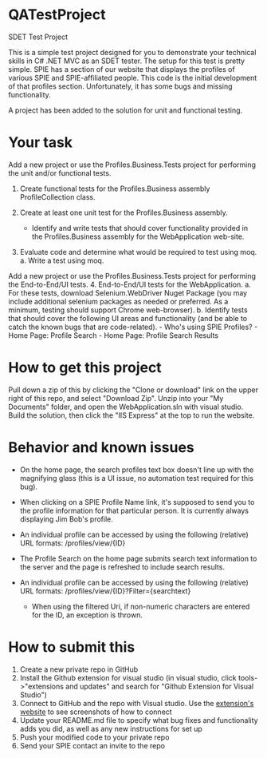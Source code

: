 # QATestProject
SDET Test Project

This is a simple test project designed for you to demonstrate your technical skills in C# .NET MVC as an SDET tester. The setup for this test is pretty simple. 
SPIE has a section of our website that displays the profiles of various SPIE and SPIE-affiliated people. This code is the initial development of that profiles section. Unfortunately, it has some bugs and missing functionality.

A project has been added to the solution for unit and functional testing.

# Your task
Add a new project or use the Profiles.Business.Tests project for performing the unit and/or functional tests.
1. Create functional tests for the Profiles.Business assembly ProfileCollection class.

2. Create at least one unit test for the Profiles.Business assembly.
   - Identify and write tests that should cover functionality provided in the Profiles.Business assembly for the WebApplication web-site.

3. Evaluate code and determine what would be required to test using moq.
   a. Write a test using moq.

Add a new project or use the Profiles.Business.Tests project for performing the End-to-End/UI tests.
4. End-to-End/UI tests for the WebApplication.
   a. For these tests, download Selenium.WebDriver Nuget Package (you may include additional selenium packages as needed or preferred.  As a minimum, testing should support Chrome web-browser).
   b. Identify tests that should cover the following UI areas and functionality (and be able to catch the known bugs that are code-related).
		-	Who's using SPIE Profiles?
		-	Home Page: Profile Search
		-	Home Page: Profile Search Results



# How to get this project
Pull down a zip of this by clicking the "Clone or download" link on the upper right of this repo, and select "Download Zip". 
Unzip into your "My Documents" folder, and open the WebApplication.sln with visual studio. Build the solution, then click the "IIS Express" at the top to run the website.


# Behavior and known issues
* On the home page, the search profiles text box doesn't line up with the magnifying glass (this is a UI issue, no automation test required for this bug).
* When clicking on a SPIE Profile Name link, it's supposed to send you to the profile information for that particular person. It is currently always displaying Jim Bob's profile.
* An individual profile can be accessed by using the following (relative) URL formats: 
		/profiles/view/{ID}
		
* The Profile Search on the home page submits search text information to the server and the page is refreshed to include search results.
* An individual profile can be accessed by using the following (relative) URL formats: 
		/profiles/view/{ID}?Filter={searchtext}
	-	When using the filtered Uri, if non-numeric characters are entered for the ID, an exception is thrown.


# How to submit this
1. Create a new private repo in GitHub
2. Install the Github extension for visual studio (in visual studio, click tools->"extensions and updates" and search for "Github Extension for Visual Studio")
3. Connect to GitHub and the repo with Visual studio. Use the [extension's website](https://visualstudio.github.com/) to see screenshots of how to connect
4. Update your README.md file to specify what bug fixes and functionality adds you did, as well as any new instructions for set up
5. Push your modified code to your private repo
6. Send your SPIE contact an invite to the repo

